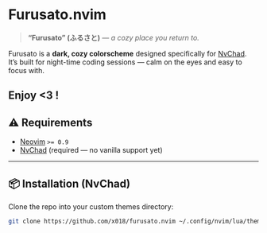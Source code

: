 #  Furusato.nvim
> **“Furusato” (ふるさと)** — *a cozy place you return to.*

Furusato is a **dark, cozy colorscheme** designed specifically for [NvChad](https://github.com/NvChad/NvChad).  
It’s built for night-time coding sessions — calm on the eyes and easy to focus with.

Enjoy <3 !
---

## ⚠️ Requirements
- [Neovim](https://neovim.io) `>= 0.9`
- [NvChad](https://github.com/NvChad/NvChad) (required — no vanilla support yet)

---

## 📦 Installation (NvChad)

Clone the repo into your custom themes directory:

```bash
git clone https://github.com/x018/furusato.nvim ~/.config/nvim/lua/themes/
